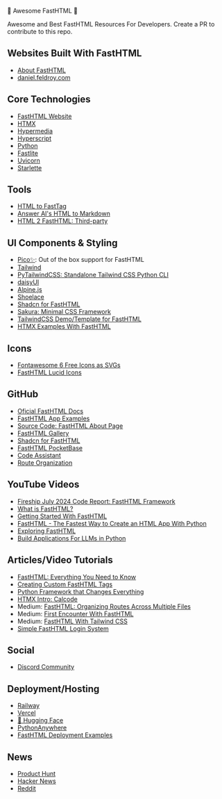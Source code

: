 🙌 Awesome FastHTML 👏

Awesome and Best FastHTML Resources For Developers. Create a PR to contribute to this repo.

## Websites Built With FastHTML
- [About FastHTML](https://about.fastht.ml/)
- [daniel.feldroy.com](https://daniel.feldroy.com/)

## Core Technologies

- [FastHTML Website](https://www.fastht.ml/)
- [HTMX](https://hypermedia.systems/book/contents/)
- [Hypermedia](https://hypermedia.systems/book/contents/)
- [Hyperscript](https://hyperscript.org/)
- [Python](https://www.python.org/)
- [Fastlite](https://answerdotai.github.io/fastlite/)
- [Uvicorn](https://www.uvicorn.org/)
- [Starlette](https://www.starlette.io/)


## Tools
- [HTML to FastTag](https://h2f.answer.ai/)
- [Answer AI's HTML to Markdown](https://web2md.answer.ai/)
- [HTML 2 FastHTML: Third-party](https://github.com/Pjt727/Html2FastHtml)


## UI Components & Styling
- [Pico✨](https://picocss.com/): Out of the box support for FastHTML
- [Tailwind](https://tailwindcss.com/)
- [PyTailwindCSS: Standalone Tailwind CSS Python CLI](https://github.com/timonweb/pytailwindcss)
- [daisyUI](https://daisyui.com/)
- [Alpine.js](https://alpinejs.dev/)
- [Shoelace](https://shoelace.style/)
- [Shadcn for FastHTML](https://www.shad4fasthtml.com/)
- [Sakura: Minimal CSS Framework](https://github.com/oxalorg/sakura)
- [TailwindCSS Demo/Template for FastHTML](https://github.com/ninohdasilva/fasthtml-tailwind-template)
- [HTMX Examples With FastHTML](https://phihung-htmx-examples.hf.space/)


## Icons
- [Fontawesome 6 Free Icons as SVGs](https://answerdotai.github.io/fa6-icons/)
- [FastHTML Lucid Icons](https://pypi.org/project/lucide-fasthtml/)


## GitHub
- [Oficial FastHTML Docs](https://github.com/AnswerDotAI/fasthtml)
- [FastHTML App Examples](https://github.com/AnswerDotAI/fasthtml-example/tree/main)
- [Source Code: FastHTML About Page](https://isaac-flath.github.io/website/posts/boots/FasthtmlTutorial.html)
- [FastHTML Gallery](https://github.com/Isaac-Flath/FastHTML-Gallery)
- [Shadcn for FastHTML](https://github.com/curtis-allan/shadcn-fasthtml-framework)
- [FastHTML PocketBase](https://github.com/therg/fasthtml-pocketbase-auth)
- [Code Assistant](https://github.com/phact/code-assistant)
- [Route Organization](https://github.com/AnswerDotAI/fasthtml/issues/217)


## YouTube Videos
- [Fireship July 2024 Code Report: FastHTML Framework](https://youtu.be/l0e9i8zXcIs?si=Vz45eCEExM4DeRcF)
- [What is FastHTML?](https://youtu.be/RKdyR25-_yE?si=r-_shTofC5DzTkJU)
- [Getting Started With FastHTML](https://youtu.be/Auqrm7WFc0I?si=2TnF14KzuT0xD6y5)
- [FastHTML - The Fastest Way to Create an HTML App With Python](https://youtu.be/7OhBgkFtwFU?si=svG-_FNMD2M-NXYn)
- [Exploring FastHTML](https://youtu.be/4En57Zw6gU4?si=iVbgDEtcD9DVg56k)
- [Build Applications For LLMs in Python](https://youtu.be/ptRaku0zyeA)


## Articles/Video Tutorials
- [FastHTML: Everything You Need to Know](https://daily.dev/blog/fasthtml-everything-you-need-to-know-about-this-modern-web-framework-in-pure-python)
- [Creating Custom FastHTML Tags](https://isaac-flath.github.io/website/posts/boots/FasthtmlTutorial.html)
- [Python Framework that Changes Everything](https://medium.com/@hhartleyjs/this-new-python-web-framework-changes-everything-b667db75f6fd)
- [HTMX Intro: Calcode](https://calmcode.io/course/htmx/introduction)
- Medium: [FastHTML: Organizing Routes Across Multiple Files](https://medium.com/@qmsoqm2/fasthtml-organizing-routes-with-a-folder-structure-a41d78eacb21)
- Medium: [First Encounter With FastHTML](https://medium.com/@mrsirsh/first-encounter-with-fasthtml-building-a-fasthtml-assistant-fe896d3a3e60)
- Medium: [FastHTML With Tailwind CSS](https://medium.com/@pitvfx/fasthtml-with-tailwind-css-480b7590c79b)
- [Simple FastHTML Login System](https://blog.mariusvach.com/posts/login-fasthtml)


## Social
- [Discord Community](https://discord.gg/qcXvcxMhdP)

## Deployment/Hosting
- [Railway](https://railway.app/)
- [Vercel](https://vercel.com/templates/python/fasthtml-python-boilerplate)
- [🤗 Hugging Face](https://huggingface.co/)
- [PythonAnywhere](https://www.pythonanywhere.com/)
- [FastHTML Deployment Examples](https://github.com/AnswerDotAI/fh-deploy)

## News
- [Product Hunt](https://www.producthunt.com/posts/fastht-ml)
- [Hacker News](https://news.ycombinator.com/item?id=41104305)
- [Reddit](https://www.reddit.com/r/Python/comments/1eghskf/jeremy_howard_cofounder_of_fastai_released/)
